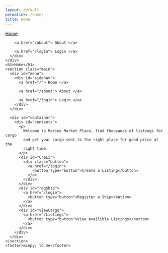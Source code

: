 ```yaml
---
layout: default
permalink: /home/
title: Home
---
```


<div id="menu">
      <div id="sidenav">
        <a href="/"> Home </a>

        <a href="/about"> About </a>

        <a href="/login"> Login </a>
      </div>
    </div>
    <h1>Home</h1>
    <section class="main">
      <div id="menu">
        <div id="sidenav">
          <a href="/"> Home </a>

          <a href="/about"> About </a>

          <a href="/login"> Login </a>
        </div>
      </div>

      <div id="container">
        <div id="contents">
          <p>
            Welcome to Marine Market Place, find thousands of listings for cargo
            and get your cargo sent to the right place for good price at the
            right time.
          </p>
          <div id="CreLi">
            <div class="button">
              <a href="/login">
                <button type="button">Create a Listing</button>
              </a>
            </div>
          </div>
          <div id="regShip">
            <a href="/login">
              <button type="button">Register a Ship</button>
            </a>
          </div>
          <div id="viewCargo">
            <a href="/Listings">
              <button type="button">View Availible Listings</button>
            </a>
          </div>
        </div>
      </div>
    </section>
    <footer>&copy; to me</footer>
